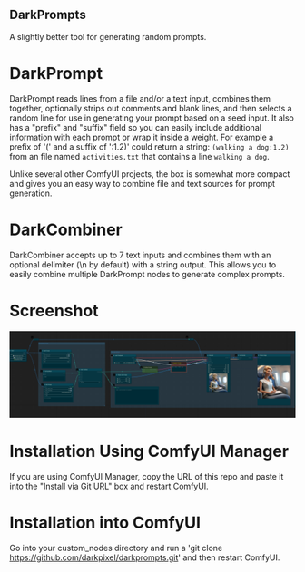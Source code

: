 DarkPrompts
-----------

A slightly better tool for generating random prompts.

DarkPrompt
==========
DarkPrompt reads lines from a file and/or a text input, combines them together, optionally strips out comments and blank lines, and then selects a random line for use in generating your prompt based on a seed input.  It also has a "prefix" and "suffix" field so you can easily include additional information with each prompt or wrap it inside a weight.  For example a prefix of '(' and a suffix of ':1.2)' could return a string: ```(walking a dog:1.2)``` from an file named ```activities.txt``` that contains a line ```walking a dog```.

Unlike several other ComfyUI projects, the box is somewhat more compact and gives you an easy way to combine file and text sources for prompt generation.

DarkCombiner
============
DarkCombiner accepts up to 7 text inputs and combines them with an optional delimiter (\n by default) with a string output.  This allows you to easily combine multiple DarkPrompt nodes to generate complex prompts.

Screenshot
==========
![DarkPrompt](assets/workflow.png "DarkPrompt")

Installation Using ComfyUI Manager
==================================
If you are using ComfyUI Manager, copy the URL of this repo and paste it into the "Install via Git URL" box and restart ComfyUI.

Installation into ComfyUI
=========================
Go into your custom_nodes directory and run a 'git clone https://github.com/darkpixel/darkprompts.git' and then restart ComfyUI.

